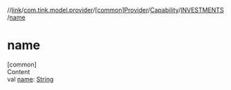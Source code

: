 //[link](../../../../index.md)/[com.tink.model.provider](../../../index.md)/[[common]Provider](../../index.md)/[Capability](../index.md)/[INVESTMENTS](index.md)/[name](name.md)



# name  
[common]  
Content  
val [name](name.md): [String](https://kotlinlang.org/api/latest/jvm/stdlib/kotlin/-string/index.html)  




